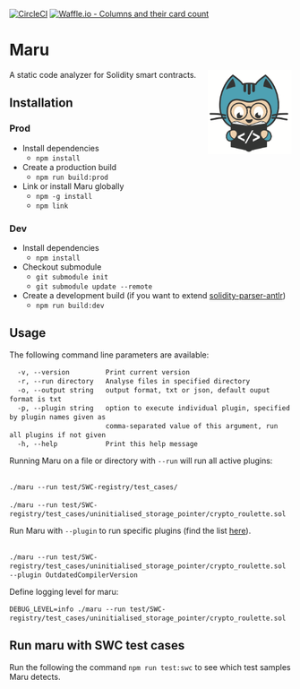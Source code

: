 [![CircleCI](https://circleci.com/gh/thec00n/maru/tree/master.svg?style=svg&circle-token=842b09eb6f78f1b2c42b18e3e7d354d2264de3ae)](https://circleci.com/gh/thec00n/maru/tree/master)
[![Waffle.io - Columns and their card count](https://badge.waffle.io/b9e80431029c41302ed88254bb7b9633.svg?columns=all)](https://waffle.io/thec00n/maru)

# Maru 

<img height="150px" Hspace="0" Vspace="0" align="right" src="static/maru.png"/> 

A static code analyzer for Solidity smart contracts. 


## Installation



### Prod
* Install dependencies 
  - `npm install` 
* Create a production build 
  - `npm run build:prod` 
* Link or install Maru globally 
  - `npm -g install`
  - `npm link`

### Dev
* Install dependencies 
  - `npm install` 
* Checkout submodule
  - `git submodule init`
  - `git submodule update --remote`
* Create a development build (if you want to extend [solidity-parser-antlr](https://github.com/thec00n/solidity-parser-antlr)) 
  - `npm run build:dev` 
    
## Usage

The following command line parameters are available:

```console
  -v, --version         Print current version                                                         
  -r, --run directory   Analyse files in specified directory                                          
  -o, --output string   output format, txt or json, default ouput format is txt                       
  -p, --plugin string   option to execute individual plugin, specified by plugin names given as       
                        comma-separated value of this argument, run all plugins if not given          
  -h, --help            Print this help message  
```

Running Maru on a file or directory with `--run` will run all active plugins:

```console

./maru --run test/SWC-registry/test_cases/

./maru --run test/SWC-registry/test_cases/uninitialised_storage_pointer/crypto_roulette.sol 

```

Run Maru with `--plugin` to run specific plugins (find the list [here](https://github.com/thec00n/maru/blob/master/config/config.json)). 

```console

./maru --run test/SWC-registry/test_cases/uninitialised_storage_pointer/crypto_roulette.sol --plugin OutdatedCompilerVersion

```

Define logging level for maru:
```console
DEBUG_LEVEL=info ./maru --run test/SWC-registry/test_cases/uninitialised_storage_pointer/crypto_roulette.sol

```

## Run maru with SWC test cases 

Run the following the command `npm run test:swc` to see which test samples Maru detects. 

